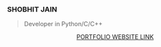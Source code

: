 ### SHOBHIT JAIN
> Developer in Python/C/C++
<center>
<a href="https://www.shobhit.ga">PORTFOLIO WEBSITE LINK</a>
</center>
